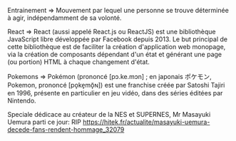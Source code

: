 Entrainement => Mouvement par lequel une personne se trouve déterminée à agir, indépendamment de sa volonté.

React => React (aussi appelé React.js ou ReactJS) est une bibliothèque JavaScript libre développée par Facebook depuis 2013. Le but principal de cette bibliothèque est de faciliter la création d'application web monopage, via la création de composants dépendant d'un état et générant une page (ou portion) HTML à chaque changement d'état.

Pokemons => Pokémon (prononcé [pɔ.ke.mɔn] ; en japonais ポケモン, Pokemon, prononcé [po̞ke̞mõ̞ɴ]) est une franchise créée par Satoshi Tajiri en 1996, présente en particulier en jeu vidéo, dans des séries éditées par Nintendo. 

Speciale dédicace au créateur de la NES et SUPERNES, Mr Masayuki Uemura parti ce jour: RIP
https://hitek.fr/actualite/masayuki-uemura-decede-fans-rendent-hommage_32079

